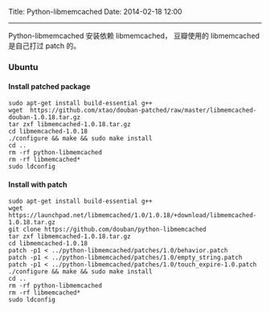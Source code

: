 Title: Python-libmemcached
Date: 2014-02-18 12:00

---
Python-libmemcached 安装依赖 libmemcached， 豆瓣使用的 libmemcached 是自己打过 patch 的。

### Ubuntu

#### Install patched package

```
sudo apt-get install build-essential g++
wget  https://github.com/xtao/douban-patched/raw/master/libmemcached-douban-1.0.18.tar.gz
tar zxf libmemcached-1.0.18.tar.gz
cd libmemcached-1.0.18
./configure && make && sudo make install
cd ..
rm -rf python-libmemcached
rm -rf libmemcached*
sudo ldconfig
```

#### Install with patch

```
sudo apt-get install build-essential g++
wget https://launchpad.net/libmemcached/1.0/1.0.18/+download/libmemcached-1.0.18.tar.gz
git clone https://github.com/douban/python-libmemcached
tar zxf libmemcached-1.0.18.tar.gz
cd libmemcached-1.0.18
patch -p1 < ../python-libmemcached/patches/1.0/behavior.patch
patch -p1 < ../python-libmemcached/patches/1.0/empty_string.patch 
patch -p1 < ../python-libmemcached/patches/1.0/touch_expire-1.0.patch
./configure && make && sudo make install
cd ..
rm -rf python-libmemcached
rm -rf libmemcached*
sudo ldconfig
```
